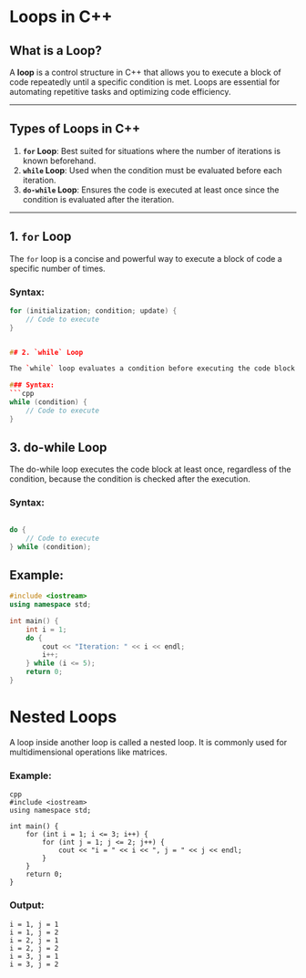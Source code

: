 # Loops in C++

## What is a Loop?

A **loop** is a control structure in C++ that allows you to execute a block of code repeatedly until a specific condition is met. Loops are essential for automating repetitive tasks and optimizing code efficiency.

---

## Types of Loops in C++

1. **`for` Loop**: Best suited for situations where the number of iterations is known beforehand.
2. **`while` Loop**: Used when the condition must be evaluated before each iteration.
3. **`do-while` Loop**: Ensures the code is executed at least once since the condition is evaluated after the iteration.

---

## 1. `for` Loop

The `for` loop is a concise and powerful way to execute a block of code a specific number of times.

### Syntax:
```cpp
for (initialization; condition; update) {
    // Code to execute
}


## 2. `while` Loop

The `while` loop evaluates a condition before executing the code block. It continues looping as long as the condition remains true.

### Syntax:
```cpp
while (condition) {
    // Code to execute
}
```

## 3. do-while Loop
The do-while loop executes the code block at least once, regardless of the condition, because the condition is checked after the execution.

### Syntax:
```cpp

do {
    // Code to execute
} while (condition);
```

## Example:
```cpp
#include <iostream>
using namespace std;

int main() {
    int i = 1;
    do {
        cout << "Iteration: " << i << endl;
        i++;
    } while (i <= 5);
    return 0;
}
```


# Nested Loops
A loop inside another loop is called a nested loop. It is commonly used for multidimensional operations like matrices.

### Example:
```
cpp
#include <iostream>
using namespace std;

int main() {
    for (int i = 1; i <= 3; i++) {
        for (int j = 1; j <= 2; j++) {
            cout << "i = " << i << ", j = " << j << endl;
        }
    }
    return 0;
}
```
### Output:
```
i = 1, j = 1
i = 1, j = 2
i = 2, j = 1
i = 2, j = 2
i = 3, j = 1
i = 3, j = 2
```